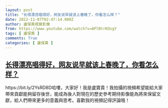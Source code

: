 ```yaml
---
layout: post
title: "长得漂亮唱得好，网友说早就该上春晚了，你看怎么样？"
date: 2022-11-07T02:47:14.000Z
author: 盧保貴視覺影像
from: https://www.youtube.com/watch?v=APlNtrKOsgY
tags: [ 盧保貴 ]
comments: True
categories: [ 盧保貴 ]
---
```

<!--1667789234000-->
[长得漂亮唱得好，网友说早就该上春晚了，你看怎么样？](https://www.youtube.com/watch?v=APlNtrKOsgY)
------

<div>
https://bit.ly/2YsRD8D哈嘍，大家好！我是盧寶貴！我拍攝的視頻希望能給大家帶來貢獻能夠留存後世，能成為後人對現在的歷史參考期待影像能為將來保留文獻，給人們帶來更多的意義與思考。喜歡我的視頻記得評論哦！
</div>
